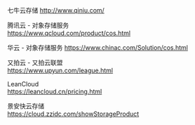 七牛云存储
http://www.qiniu.com/

腾讯云 - 对象存储服务  
https://www.qcloud.com/product/cos.html

华云 - 对象存储服务
https://www.chinac.com/Solution/cos.html

又拍云 - 又拍云联盟  
https://www.upyun.com/league.html

LeanCloud  
https://leancloud.cn/pricing.html

景安快云存储  
https://cloud.zzidc.com/showStorageProduct

